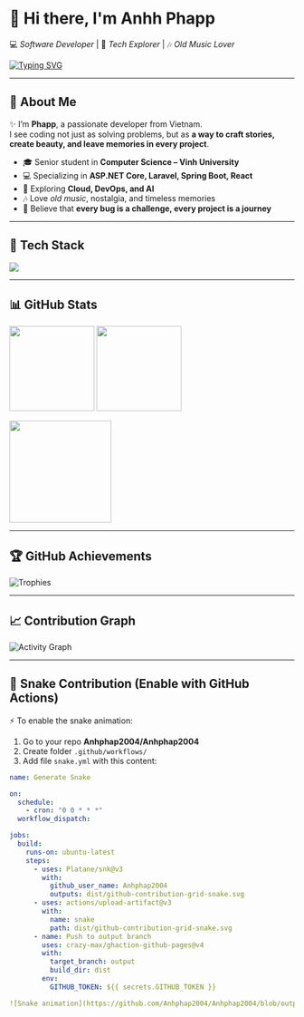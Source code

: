 # 👋 Hi there, I'm **Anhh Phapp**

💻 *Software Developer* | 🌱 *Tech Explorer* | 🎶 *Old Music Lover*  

[![Typing SVG](https://readme-typing-svg.herokuapp.com?font=Fira+Code&pause=1000&color=F7A41D&width=650&lines=Backend+Developer;Fullstack+Web+Learner;Coding+with+passion+and+creativity;Music+%7C+Memories+%7C+Nostalgia)](https://git.io/typing-svg)

---

## 🌟 About Me  

✨ I’m **Phapp**, a passionate developer from Vietnam.  
I see coding not just as solving problems, but as **a way to craft stories, create beauty, and leave memories in every project**.  

- 🎓 Senior student in **Computer Science – Vinh University**  
- 💻 Specializing in **ASP.NET Core, Laravel, Spring Boot, React**  
- 🌱 Exploring **Cloud, DevOps, and AI**  
- 🎶 Love *old music*, nostalgia, and timeless memories  
- 🌌 Believe that **every bug is a challenge, every project is a journey**  

---

## 🚀 Tech Stack
<p>
  <img src="https://skillicons.dev/icons?i=dotnet,laravel,spring,react,java,php,python,cpp,html,css,js,github,git,vscode,visualstudio,mysql" />
</p>

---

## 📊 GitHub Stats
<p>
  <img src="https://github-readme-stats.vercel.app/api?username=Anhphap2004&show_icons=true&theme=radical" height="150"/>
  <img src="https://github-readme-stats.vercel.app/api/top-langs/?username=Anhphap2004&layout=compact&theme=radical" height="150"/>
</p>

<p>
  <img src="https://streak-stats.demolab.com?user=Anhphap2004&theme=radical" height="180"/>
</p>

---

## 🏆 GitHub Achievements
![Trophies](https://github-profile-trophy.vercel.app/?username=Anhphap2004&theme=radical&margin-w=10&margin-h=10&no-frame=true)

---

## 📈 Contribution Graph
![Activity Graph](https://github-readme-activity-graph.vercel.app/graph?username=Anhphap2004&theme=tokyo-night)

---

## 🐍 Snake Contribution (Enable with GitHub Actions)
⚡ To enable the snake animation:  

1. Go to your repo **Anhphap2004/Anhphap2004**  
2. Create folder `.github/workflows/`  
3. Add file `snake.yml` with this content:  

```yml
name: Generate Snake

on:
  schedule:
    - cron: "0 0 * * *"
  workflow_dispatch:

jobs:
  build:
    runs-on: ubuntu-latest
    steps:
      - uses: Platane/snk@v3
        with:
          github_user_name: Anhphap2004
          outputs: dist/github-contribution-grid-snake.svg
      - uses: actions/upload-artifact@v3
        with:
          name: snake
          path: dist/github-contribution-grid-snake.svg
      - name: Push to output branch
        uses: crazy-max/ghaction-github-pages@v4
        with:
          target_branch: output
          build_dir: dist
        env:
          GITHUB_TOKEN: ${{ secrets.GITHUB_TOKEN }}

![Snake animation](https://github.com/Anhphap2004/Anhphap2004/blob/output/github-contribution-grid-snake.svg)
